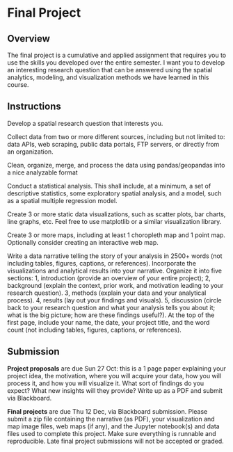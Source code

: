 # Final Project

## Overview

The final project is a cumulative and applied assignment that requires you to use the skills you developed over the entire semester. I want you to develop an interesting research question that can be answered using the spatial analytics, modeling, and visualization methods we have learned in this course.

## Instructions

Develop a spatial research question that interests you.

Collect data from two or more different sources, including but not limited to: data APIs, web scraping, public data portals, FTP servers, or directly from an organization.

Clean, organize, merge, and process the data using pandas/geopandas into a nice analyzable format

Conduct a statistical analysis. This shall include, at a minimum, a set of descriptive statistics, some exploratory spatial analysis, and a model, such as a spatial multiple regression model.

Create 3 or more static data visualizations, such as scatter plots, bar charts, line graphs, etc. Feel free to use matplotlib or a similar visualization library.

Create 3 or more maps, including at least 1 choropleth map and 1 point map. Optionally consider creating an interactive web map.

Write a data narrative telling the story of your analysis in 2500+ words (not including tables, figures, captions, or references). Incorporate the visualizations and analytical results into your narrative. Organize it into five sections: 1, introduction (provide an overview of your entire project); 2, background (explain the context, prior work, and motivation leading to your research question). 3, methods (explain your data and your analytical process). 4, results (lay out your findings and visuals). 5, discussion (circle back to your research question and what your analysis tells you about it; what is the big picture; how are these findings useful?). At the top of the first page, include your name, the date, your project title, and the word count (not including tables, figures, captions, or references).

## Submission

**Project proposals** are due Sun 27 Oct: this is a 1 page paper explaining your project idea, the motivation, where you will acquire your data, how you will process it, and how you will visualize it. What sort of findings do you expect? What new insights will they provide? Write up as a PDF and submit via Blackboard.

**Final projects** are due Thu 12 Dec, via Blackboard submission. Please submit a zip file containing the narrative (as PDF), your visualization and map image files, web maps (if any), and the Jupyter notebook(s) and data files used to complete this project. Make sure everything is runnable and reproducible. Late final project submissions will not be accepted or graded.

